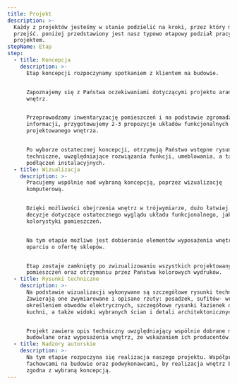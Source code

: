 ```yaml
---
title: Projekt
description: >-
  Każdy z projektów jesteśmy w stanie podzielić na kroki, przez który musimy
  przejść. poniżej przedstawiony jest nasz typowo etapowy podział pracy nad
  projektem.
stepName: Etap
step:
  - title: Koncepcja
    description: >-
      Etap koncepcji rozpoczynamy spotkaniem z klientem na budowie.


      Zapoznajemy się z Państwa oczekiwaniami dotyczącymi projektu aranżacji
      wnętrz.


      Przeprowadzamy inwentaryzację pomieszczeń i na podstawie zgromadzonych
      informacji, przygotowujemy 2-3 propozycje układów funkcjonalnych
      projektowanego wnętrza.


      Po wyborze ostatecznej koncepcji, otrzymują Państwo wstępne rysunki
      techniczne, uwzględniające rozwiązania funkcji, umeblowania, a także
      podłączeń instalacyjnych.
  - title: Wizualizacja
    description: >-
      Pracujemy wspólnie nad wybraną koncepcją, poprzez wizualizację
      komputerową.


      Dzięki możliwości obejrzenia wnętrz w trójwymiarze, dużo łatwiej podjąć
      decyzje dotyczące ostatecznego wyglądu układu funkcjonalnego, jak i
      kolorystyki pomieszczeń.


      Na tym etapie możliwe jest dobieranie elementów wyposażenia wnętrz w
      oparciu o ofertę sklepów.


      Etap zostaje zamknięty po zwizualizowaniu wszystkich projektowanych
      pomieszczeń oraz otrzymaniu przez Państwa kolorowych wydruków.
  - title: Rysunki techniczne
    description: >-
      Na podstawie wizualizacji wykonywane są szczegółowe rysunki techniczne.
      Zawierają one zwymiarowane i opisane rzuty: posadzek, sufitów- wraz z
      określeniem obwodów elektrycznych, szczegółowe rysunki łazienek oraz
      kuchni, a także widoki wybranych ścian i detali architektonicznych.


      Projekt zawiera opis techniczny uwzględniający wspólnie dobrane materiały
      budowlane oraz wyposażenia wnętrz, ze wskazaniem ich producentów.
  - title: Nadzory autorskie
    description: >-
      Na tym etapie rozpoczyna się realizacja naszego projektu. Współpracujemy z
      fachowcami na budowie oraz podwykonawcami, by realizacja wnętrz była
      zgodna z wybraną koncepcją.
---
```


